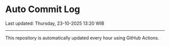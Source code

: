 # Auto Commit Log

Last updated: Thursday, 23-10-2025 13:20 WIB

---

This repository is automatically updated every hour using GitHub Actions.
